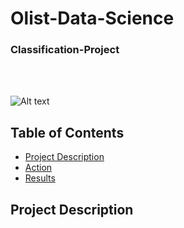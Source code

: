 # Olist-Data-Science
### Classification-Project
&nbsp;<br>
&nbsp;<br>

![Alt text](https://github.com/huambra/Taisuki-Sales-Dashboard/blob/master/taisuki-logo.png)


## Table of Contents

- [Project Description](#project-description)
- [Action](#action)
- [Results](#results)
  
## Project Description
